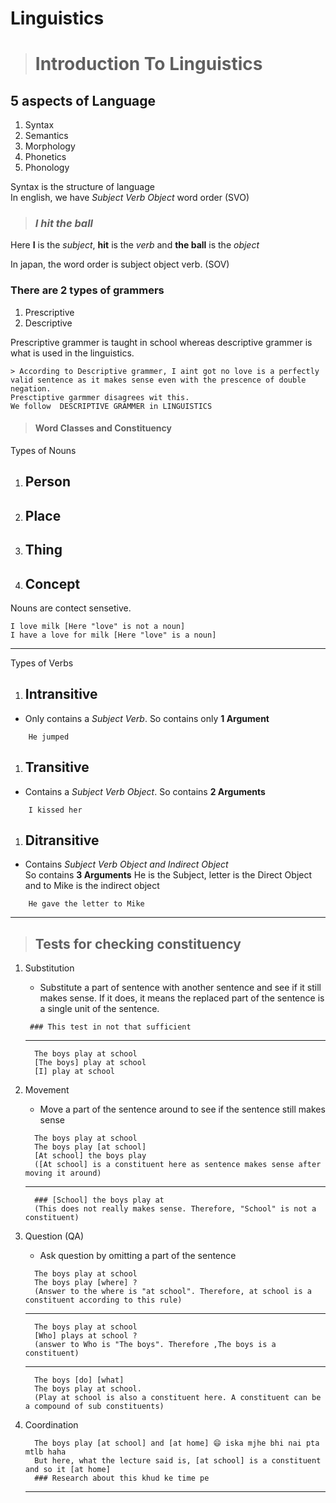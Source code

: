 # Linguistics

> # Introduction To Linguistics
## 5 aspects of Language
1. Syntax
1. Semantics
1. Morphology
1. Phonetics
1. Phonology

Syntax is the structure of language  
In english, we have _Subject Verb Object_ word order (SVO)

> ### _I hit the ball_
Here __I__ is the _subject_, __hit__ is the _verb_ and __the ball__ is the _object_

In japan, the word order is subject object verb. (SOV)


### There are 2 types of grammers
1. Prescriptive 
1. Descriptive 

Prescriptive grammer is taught in school whereas descriptive grammer is what is used in the linguistics. 

```
> According to Descriptive grammer, I aint got no love is a perfectly valid sentence as it makes sense even with the prescence of double negation. 
Presctiptive garmmer disagrees wit this.
We follow  DESCRIPTIVE GRAMMER in LINGUISTICS
```

> #### Word Classes and Constituency  
Types of Nouns
1. ## Person
1. ## Place
1. ## Thing
1. ## Concept

Nouns are contect sensetive. 
```
I love milk [Here "love" is not a noun]
I have a love for milk [Here "love" is a noun]
```
---

Types of Verbs
1. ## Intransitive 
* Only contains a _Subject Verb_. So contains only __1 Argument__
```
    He jumped
```
1. ## Transitive
* Contains a _Subject Verb Object_. So contains __2 Arguments__
```
    I kissed her
```
1. ## Ditransitive
* Contains _Subject Verb Object and Indirect Object_  
So contains __3 Arguments__
He is the Subject, letter is the Direct Object and to Mike is the indirect object
```
    He gave the letter to Mike
```
---

> ## Tests for checking constituency
1. Substitution 
    * Substitute a part of sentence with another sentence and see if it still makes sense. If it does, it means the replaced part of the sentence is a single unit of the sentence.
    ```
     ### This test in not that sufficient
    ```
    ---
    ```
      The boys play at school
      [The boys] play at school
      [I] play at school
    ```
1. Movement
    * Move a part of the sentence around to see if the sentence still makes sense
    ```
      The boys play at school
      The boys play [at school]
      [At school] the boys play
      ([At school] is a constituent here as sentence makes sense after moving it around)
    ```
    ---
    ```
      ### [School] the boys play at
      (This does not really makes sense. Therefore, "School" is not a constituent)
    ```
1. Question (QA)
    * Ask question by omitting a part of the sentence 
    ```
      The boys play at school
      The boys play [where] ? 
      (Answer to the where is "at school". Therefore, at school is a constituent according to this rule)
    ```
    ---
    ```
      The boys play at school
      [Who] plays at school ?
      (answer to Who is "The boys". Therefore ,The boys is a constituent)
    ```
    ---
    ```
      The boys [do] [what]
      The boys play at school. 
      (Play at school is also a constituent here. A constituent can be a compound of sub constituents)
    ```
1. Coordination
    ```
      The boys play [at school] and [at home] 😄 iska mjhe bhi nai pta mtlb haha
      But here, what the lecture said is, [at school] is a constituent and so it [at home]
      ### Research about this khud ke time pe
    ```

    ---